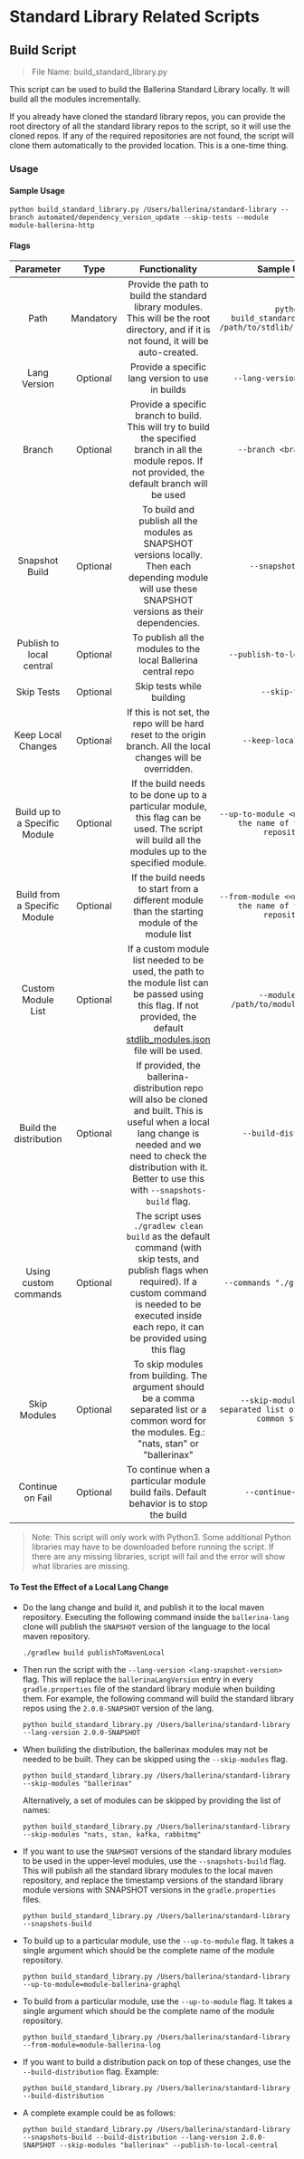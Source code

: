 # Standard Library Related Scripts

## Build Script

> File Name: build_standard_library.py

This script can be used to build the Ballerina Standard Library locally. It will build all the modules incrementally.

If you already have cloned the standard library repos, you can provide the root directory of all the standard library repos to the script, so it will use the cloned repos. If any of the required repositories are not found, the script will clone them automatically to the provided location. This is a one-time thing.

### Usage

#### Sample Usage

```shell
python build_standard_library.py /Users/ballerina/standard-library --branch automated/dependency_version_update --skip-tests --module module-ballerina-http
```

#### Flags

| Parameter | Type | Functionality | Sample Usage |
| :---: | :---: | :---: | :---: |
| Path | Mandatory | Provide the path to build the standard library modules. This will be the root directory, and if it is not found, it will be auto-created.| `python build_standard_library.py /path/to/stdlib/root/directory` |
| Lang Version | Optional | Provide a specific lang version to use in builds | `--lang-version <version>` |
| Branch | Optional | Provide a specific branch to build. This will try to build the specified branch in all the module repos. If not provided, the default branch will be used| `--branch <branch_name>` |
| Snapshot Build | Optional | To build and publish all the modules as SNAPSHOT versions locally. Then each depending module will use these SNAPSHOT versions as their dependencies. | `--snapshots-build` |
| Publish to local central | Optional | To publish all the modules to the local Ballerina central repo | `--publish-to-local-central` |
| Skip Tests | Optional | Skip tests while building | `--skip-tests` |
| Keep Local Changes | Optional | If this is not set, the repo will be hard reset to the origin branch. All the local changes will be overridden. | `--keep-local-changes` |
| Build up to a Specific Module | Optional | If the build needs to be done up to a particular module, this flag can be used. The script will build all the modules up to the specified module. | `--up-to-module <module name or the name of the module repository>` |
| Build from a Specific Module | Optional | If the build needs to start from a different module than the starting module of the module list | `--from-module <<module name or the name of the module repository>` |
| Custom Module List | Optional | If a custom module list needed to be used, the path to the module list can be passed using this flag. If not provided, the default [stdlib_modules.json](https://raw.githubusercontent.com/ballerina-platform/ballerina-standard-library/main/release/resources/stdlib_modules.json) file will be used. | `--module-list /path/to/module/list.json` |
| Build the distribution | Optional | If provided, the ballerina-distribution repo will also be cloned and built. This is useful when a local lang change is needed and we need to check the distribution with it. Better to use this with `--snapshots-build` flag. | `--build-distribution` |
| Using custom commands | Optional | The script uses `./gradlew clean build` as the default command (with skip tests, and publish flags when required). If a custom command is needed to be executed inside each repo, it can be provided using this flag | `--commands "./gradlew clean"` |
| Skip Modules | Optional | To skip modules from building. The argument should be a comma separated list or a common word for the modules. Eg.: "nats, stan" or "ballerinax" | `--skip-modules <comma separated list of modules or a common string>` |
| Continue on Fail | Optional | To continue when a particular module build fails. Default behavior is to stop the build | `--continue-on-error` |

> Note: This script will only work with Python3. Some additional Python libraries may have to be downloaded before
  running the script. If there are any missing libraries, script will fail and the error will show what libraries
  are missing.

#### To Test the Effect of a Local Lang Change

* Do the lang change and build it, and publish it to the local maven repository. Executing the following command inside the `ballerina-lang` clone will publish the `SNAPSHOT` version of the language to the local maven repository.

  ```shell
  ./gradlew build publishToMavenLocal
  ```

* Then run the script with the `--lang-version <lang-snapshot-version>` flag. This will replace the `ballerinaLangVersion` entry in every `gradle.properties` file of the standard library module when building them. For example, the following command will build the standard library repos using the `2.0.0-SNAPSHOT` version of the lang.

  ```shell
  python build_standard_library.py /Users/ballerina/standard-library --lang-version 2.0.0-SNAPSHOT
  ```

* When building the distribution, the ballerinax modules may not be needed to be built. They can be skipped using
  the `--skip-modules` flag.

  ```shell
  python build_standard_library.py /Users/ballerina/standard-library --skip-modules "ballerinax"
  ```

  Alternatively, a set of modules can be skipped by providing the list of names:

  ```shell
  python build_standard_library.py /Users/ballerina/standard-library --skip-modules "nats, stan, kafka, rabbitmq"
  ```

* If you want to use the `SNAPSHOT` versions of the standard library modules to be used in the upper-level modules, use the `--snapshots-build` flag. This will publish all the standard library modules to the local maven repository, and replace the timestamp versions of the standard library module versions with SNAPSHOT versions in the `gradle.properties` files.

  ```shell
  python build_standard_library.py /Users/ballerina/standard-library --snapshots-build
  ```

* To build up to a particular module, use the `--up-to-module` flag. It takes a single argument which should be the complete name of the module repository.

  ```shell
  python build_standard_library.py /Users/ballerina/standard-library --up-to-module=module-ballerina-graphql
  ```

* To build from a particular module, use the `--up-to-module` flag. It takes a single argument which should be the complete name of the module repository.

  ```shell
  python build_standard_library.py /Users/ballerina/standard-library --from-module=module-ballerina-log
  ```

* If you want to build a distribution pack on top of these changes, use the `--build-distribution` flag. Example:

  ```shell
  python build_standard_library.py /Users/ballerina/standard-library --build-distribution
  ```

* A complete example could be as follows:

    ```shell
    python build_standard_library.py /Users/ballerina/standard-library --snapshots-build --build-distribution --lang-version 2.0.0-SNAPSHOT --skip-modules "ballerinax" --publish-to-local-central
    ```
